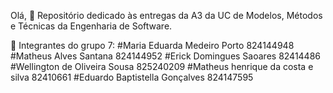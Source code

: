 Olá, 👋
Repositório dedicado às entregas da A3 da UC de Modelos, Métodos e Técnicas da Engenharia de Software.

🚀 Integrantes do grupo 7: 
#Maria Eduarda Medeiro Porto	824144948
#Matheus Alves Santana	824144952
#Erick Domingues Saoares	82414486
#Wellington de Oliveira Sousa 	825240209
#Matheus henrique da costa e silva	82410661
#Eduardo Baptistella Gonçalves	824147595
